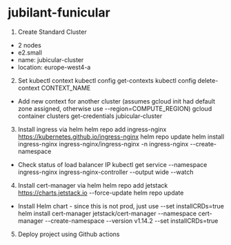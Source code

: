 # jubilant-funicular

1. Create Standard Cluster

- 2 nodes
- e2.small
- name: jubicular-cluster
- location: europe-west4-a

2. Set kubectl context
   kubectl config get-contexts
   kubectl config delete-context CONTEXT_NAME

- Add new context for another cluster (assumes gcloud init had default zone assigned, otherwise use --region=COMPUTE_REGION)
  gcloud container clusters get-credentials jubicular-cluster

3. Install ingress via helm
   helm repo add ingress-nginx https://kubernetes.github.io/ingress-nginx
   helm repo update
   helm install ingress-nginx ingress-nginx/ingress-nginx -n ingress-nginx --create-namespace

- Check status of load balancer IP
  kubectl get service --namespace ingress-nginx ingress-nginx-controller --output wide --watch

4. Install cert-manager via helm
   helm repo add jetstack https://charts.jetstack.io --force-update
   helm repo update

- Install Helm chart - since this is not prod, just use --set installCRDs=true
  helm install cert-manager jetstack/cert-manager --namespace cert-manager --create-namespace --version v1.14.2 --set installCRDs=true

5. Deploy project using Github actions
